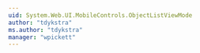 ```yaml
---
uid: System.Web.UI.MobileControls.ObjectListViewMode
author: "tdykstra"
ms.author: "tdykstra"
manager: "wpickett"
---
```

